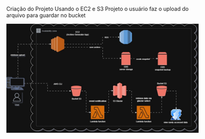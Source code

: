Criação do Projeto 
Usando o EC2 e S3
Projeto o usuário faz o upload do arquivo para guardar no bucket

![img](./assets/diagrama.jpg)
